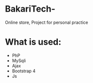 # BakariTech-
Online store, Project for personal practice


# What is used:
  <ul>
  <li>PhP</li>
  <li>MySqli</li>
  <li>Ajax</li>
  <li>Bootstrap 4</li>
  <li>Js</li>
  <ul>
